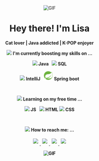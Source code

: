 <!DOCTYPE html>
<html>
    <body>
    <div align= "center">
    <img src="https://steemitimages.com/DQmbaedeTrFuED61jDHAqmZRv2VeX3tWA6pyBi4zoR5T26o/helloworld.gif" alt="GIF" width="400"></div>
    <p><h1 align="center"> Hey there! I'm Lisa </>   
    <h4 align="center"> Cat lover | Java addicted | K-POP enjoyer </></p>

<p align="center">
<img src="https://raw.githubusercontent.com/alexnaiman/alexnaiman/master/resources/PusheenCompute.gif" width="70px" /> I'm currently boosting my skills on ...
</p>
<p align="center">
<img src="https://github.com/LisaFabro/LisaFabro/assets/148080404/9c502d99-5b53-46ed-9212-cdf3f00505bd" height="30px" style="vertical-align:center margin:6px 4px" /> Java &#160
 <img src="https://github.com/LisaFabro/LisaFabro/assets/148080404/c3683edc-e6a4-4c17-88d4-ef56cb361228" height="30px" style="vertical-align:top margin:6px 4px" /> SQL
</p>
<p align="center">
<img src="https://github.com/LisaFabro/LisaFabro/assets/148080404/95a873bb-94c8-4a45-8b64-c75ff606628a" height="30px" style="vertical-align:top margin:6px 4px" /> IntelliJ &#160
<img src="https://raw.githubusercontent.com/github/explore/80688e429a7d4ef2fca1e82350fe8e3517d3494d/topics/spring-boot/spring-boot.png" height="30px" style="vertical-align:top margin:6px 4px" /> Spring boot
</p>

<br>

<p align="center">
<img src="https://raw.githubusercontent.com/alexnaiman/alexnaiman/master/resources/Confused_Dog.gif" height="50px" /> Learning on my free time ...
</p>
<p align="center">
<img src="https://cdn-icons-png.flaticon.com/512/5968/5968292.png" height="30px" style="vertical-align:top margin:6px 4px" /> JS &#160
<img src="https://github.com/LisaFabro/LisaFabro/assets/148080404/40881f57-e3b7-4230-975e-08edb09a25f8" height="30px" style="vertical-align:top margin:6px 4px" />  HTML
<img src="https://static-00.iconduck.com/assets.00/file-type-css-icon-1806x2048-r5fwjl3p.png" height="30px" style="vertical-align:top margin:6px 4px" />  CSS
</p>

<br>

<p align="center">
<img src="https://raw.githubusercontent.com/alexnaiman/alexnaiman/master/resources/bongocat.gif" width="50px" /> How to reach me: ...
</p>
<p align="center">
  <a href="https://www.threads.net/@venetian_gothic">
    <img src="https://uxwing.com/wp-content/themes/uxwing/download/brands-and-social-media/threads-app-icon.png" height="35px" style="margin: 5px;" />
  </a>
  <a href="https://www.instagram.com/venetian_gothic/">
    <img src="https://raw.githubusercontent.com/alexnaiman/alexnaiman/master/resources/instagram.webp" height="35px" style="margin: 5px;" />
  </a>
  <a href="https://www.linkedin.com/in/lisa-fabro-03510a1a8/">
    <img src="https://raw.githubusercontent.com/alexnaiman/alexnaiman/master/resources/linkedin.webp" height="35px" style="margin: 5px;" />
  </a>
  <a href="mailto:fabro.lisa@gmail.com">
    <img src="https://raw.githubusercontent.com/alexnaiman/alexnaiman/master/resources/gmail.png" height="30px" style="margin: 5px;" />
  </a>
</p>
<div align= "center">
    <img src="https://i.pinimg.com/originals/08/fb/61/08fb615b1a389de5bc0410136d75f50d.gif" alt="GIF" width="250"></div>
</body>
</html>
